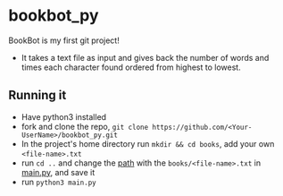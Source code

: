 # bookbot_py

BookBot is my first git project!

- It takes a text file as input and gives back the number of words and times each character found ordered from highest to lowest.


## Running it

- Have python3 installed
- fork and clone the repo,
`git clone https://github.com/<Your-UserName>/bookbot_py.git`
- In the project's home directory run `mkdir && cd books`, add your own `<file-name>.txt`
- run `cd ..` and change the [path](https://github.com/KiranSatyaRaj/bookbot_py/blob/main/main.py#L21) 
with the `books/<file-name>.txt` in [main.py](https://github.com/KiranSatyaRaj/bookbot_py/blob/main/main.py), and save it
- run `python3 main.py`
